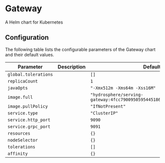 
Gateway
===========

A Helm chart for Kubernetes


## Configuration

The following table lists the configurable parameters of the Gateway chart and their default values.

| Parameter                | Description             | Default        |
| ------------------------ | ----------------------- | -------------- |
| `global.tolerations` |  | `[]` |
| `replicaCount` |  | `1` |
| `javaOpts` |  | `"-Xmx512m -Xms64m -Xss16M"` |
| `image.full` |  | `"hydrosphere/serving-gateway:4fcc79009505954451867b489eae18cd78dd4e25"` |
| `image.pullPolicy` |  | `"IfNotPresent"` |
| `service.type` |  | `"ClusterIP"` |
| `service.http_port` |  | `9090` |
| `service.grpc_port` |  | `9091` |
| `resources` |  | `{}` |
| `nodeSelector` |  | `{}` |
| `tolerations` |  | `[]` |
| `affinity` |  | `{}` |





